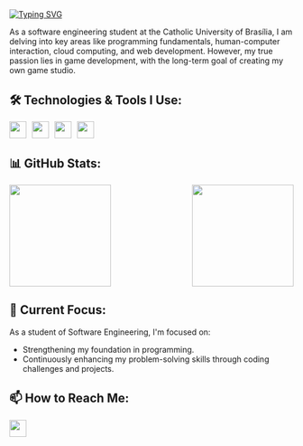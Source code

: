 ## <a href="https://git.io/typing-svg">
<img src="https://readme-typing-svg.demolab.com?font=JetBrains+Mono&size=45&pause=900&color=F7F0F0&background=0D0413&vCenter=true&width=1113&height=100&lines=+Hello!+I+am+Lucas+Vasconcellos+%F0%9F%A7%91%F0%9F%8F%BB;+Software+Engineering+Student+%F0%9F%92%BB;+Game+Developer+%F0%9F%95%B9%EF%B8%8F;+Be+welcome+%E3%83%84" alt="Typing SVG" />
</a>

As a software engineering student at the Catholic University of Brasília, I am delving into key areas like programming fundamentals, human-computer interaction, cloud computing, and web development. However, my true passion lies in game development, with the long-term goal of creating my own game studio.

## 🛠 Technologies & Tools I Use:

<div style="display: flex; gap: 10px;">
  <img src="https://img.shields.io/badge/-C++-blue?logo=cplusplus" height="30"/> 
  <img src="https://img.shields.io/badge/C-00599C?style=for-the-badge&logo=c&logoColor=white" height="30"/> 
  <img src="https://img.shields.io/badge/HTML5-E34F26?style=for-the-badge&logo=html5&logoColor=white" height="30"/>
  <img src="https://img.shields.io/badge/CSS3-1572B6?style=for-the-badge&logo=css3&logoColor=white" height="30"/>
</div>

## 📊 GitHub Stats:

<div style="display: flex; justify-content: space-between;">
  <img src="https://github-readme-stats.vercel.app/api?username=lucasvsclls&show_icons=true&theme=dark" height="180">
  <img src="https://github-readme-stats.vercel.app/api/top-langs/?username=lucasvsclls&layout=compact&theme=dark" height="180">
</div>

## 🚀 Current Focus:

As a student of Software Engineering, I'm focused on:
- Strengthening my foundation in programming.
- Continuously enhancing my problem-solving skills through coding challenges and projects.

## 📫 How to Reach Me:

<div style="display: flex; gap: 10px;">
  <a href="https://www.linkedin.com/in/lucas-vasconcellos-965436307/">
    <img src="https://img.shields.io/badge/LinkedIn-0077B5?style=for-the-badge&logo=linkedin&logoColor=white" height="30"/>
  </a>
</div>

